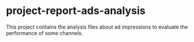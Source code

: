 # project-report-ads-analysis
This project contains the analysis files about ad impressions to evaluate the performance of some channels. 
